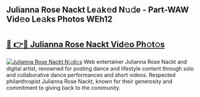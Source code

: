 ## Julianna Rose Nackt Le𝚊k𝚎d N𝚞𝚍e - Part-WAW Vid𝚎o Le𝚊ks Photos WEh12

# <h2><a href="http://fb5xkyw.evod.top/?m=Julianna+Rose+Nackt">🔗 👉🔴 Julianna Rose Nackt Vid𝚎o Ph𝚘t𝚘s</a></h2>

[![Julianna Rose Nackt N𝚞d𝚎s](https://i.imgur.com/8V9OHl7.gif)](http://fb5xkyw.evod.top/?m=Julianna+Rose+Nackt)
Web entertainer Julianna Rose Nackt and digital artist, renowned for posting dance and lifestyle content through solo and collaborative dance performances and short videos. Respected philanthropist Julianna Rose Nackt, known for their generosity and commitment to giving back to the community. 
